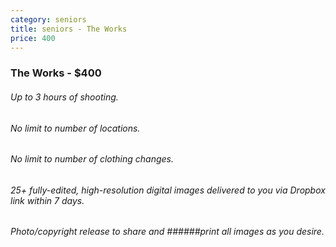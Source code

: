 ```yaml
---
category: seniors
title: seniors - The Works
price: 400
---
```

### The Works - $400
###### Up to 3 hours of shooting.
###### No limit to number of locations.
###### No limit to number of clothing changes.
###### 25+ fully-edited, high-resolution digital images delivered to you via Dropbox link within 7 days.
###### Photo/copyright release to share and ######print all images as you desire.